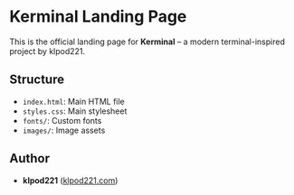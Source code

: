 
# Kerminal Landing Page

This is the official landing page for **Kerminal** – a modern terminal-inspired project by klpod221.

## Structure
- `index.html`: Main HTML file
- `styles.css`: Main stylesheet
- `fonts/`: Custom fonts
- `images/`: Image assets

## Author
- **klpod221** ([klpod221.com](https://klpod221.com))
